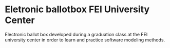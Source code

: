 # Eletronic ballotbox FEI University Center

Electronic ballot box developed during a graduation class at the FEI university center in order to learn and practice software modeling methods.
